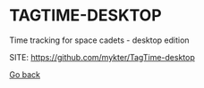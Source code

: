 # TAGTIME-DESKTOP
 
 Time tracking for space cadets - desktop edition
 
 SITE: https://github.com/mykter/TagTime-desktop

 [Go back](https://portable-linux-apps.github.io/apps.html)

